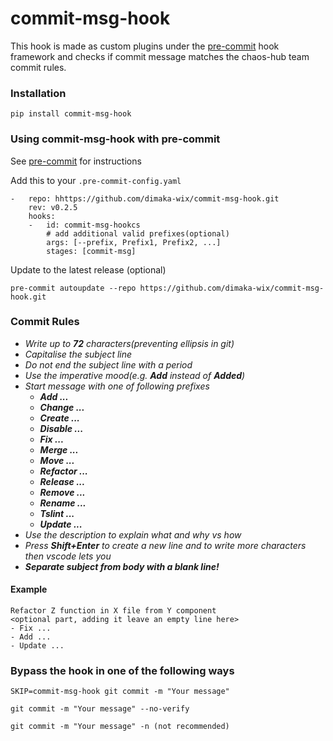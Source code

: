 # commit-msg-hook
This hook is made as custom plugins under the [pre-commit](https://pre-commit.com/) hook framework and checks if commit message matches the chaos-hub team commit rules.

### Installation 
```
pip install commit-msg-hook
```
### Using commit-msg-hook with pre-commit 

See [pre-commit](https://pre-commit.com/) for instructions

Add this to your ```.pre-commit-config.yaml```
```
-   repo: hhttps://github.com/dimaka-wix/commit-msg-hook.git
    rev: v0.2.5
    hooks:
    -   id: commit-msg-hookcs
        # add additional valid prefixes(optional)
        args: [--prefix, Prefix1, Prefix2, ...]
        stages: [commit-msg]
 ```   
 Update to the latest release (optional)
  ```
  pre-commit autoupdate --repo https://github.com/dimaka-wix/commit-msg-hook.git
  ```
 ### Commit Rules

* _Write up to **72** characters(preventing ellipsis in git)_
* _Capitalise the subject line_
* _Do not end the subject line with a period_
* _Use the imperative mood(e.g. **Add** instead of **Added**)_
* _Start message with one of following prefixes_
  - _**Add ...**_
  - _**Change ...**_
  - _**Create ...**_
  - _**Disable ...**_
  - _**Fix ...**_
  - _**Merge ...**_
  - _**Move ...**_
  - _**Refactor ...**_
  - _**Release ...**_
  - _**Remove ...**_
  - _**Rename ...**_
  - _**Tslint ...**_
  - _**Update ...**_
* _Use the description to explain what and why vs how_
* _Press **Shift+Enter** to create a new line and to write more characters then vscode lets you_
* _**Separate subject from body with a blank line!**_


#### Example
```
Refactor Z function in X file from Y component
<optional part, adding it leave an empty line here>
- Fix ...
- Add ...
- Update ...
 ```
 ### Bypass the hook in one of the following ways
```SKIP=commit-msg-hook git commit -m "Your message"```

```git commit -m "Your message" --no-verify```

```git commit -m "Your message" -n (not recommended)```
